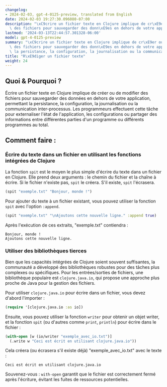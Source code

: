 ```yaml
---
changelog:
- 2024-02-03, gpt-4-0125-preview, translated from English
date: 2024-02-03 19:27:30.096080-07:00
description: "\xC9crire un fichier texte en Clojure implique de cr\xE9er ou de modifier\
  \ des fichiers pour sauvegarder des donn\xE9es en dehors de votre application, permettant\u2026"
lastmod: '2024-03-13T22:44:57.301328-06:00'
model: gpt-4-0125-preview
summary: "\xC9crire un fichier texte en Clojure implique de cr\xE9er ou de modifier\
  \ des fichiers pour sauvegarder des donn\xE9es en dehors de votre application, permettant\
  \ la persistance, la configuration, la journalisation ou la communication inter-processus."
title: "R\xE9diger un fichier texte"
weight: 24
---
```


## Quoi & Pourquoi ?

Écrire un fichier texte en Clojure implique de créer ou de modifier des fichiers pour sauvegarder des données en dehors de votre application, permettant la persistance, la configuration, la journalisation ou la communication inter-processus. Les programmeurs effectuent cette tâche pour externaliser l'état de l'application, les configurations ou partager des informations entre différentes parties d'un programme ou différents programmes au total.

## Comment faire :

### Écrire du texte dans un fichier en utilisant les fonctions intégrées de Clojure

La fonction `spit` est le moyen le plus simple d'écrire du texte dans un fichier en Clojure. Elle prend deux arguments : le chemin du fichier et la chaîne à écrire. Si le fichier n'existe pas, `spit` le créera. S'il existe, `spit` l'écrasera.

```clojure
(spit "exemple.txt" "Bonjour, monde !")
```

Pour ajouter du texte à un fichier existant, vous pouvez utiliser la fonction `spit` avec l'option `:append`.

```clojure
(spit "exemple.txt" "\nAjoutons cette nouvelle ligne." :append true)
```

Après l'exécution de ces extraits, "exemple.txt" contiendra :

```
Bonjour, monde !
Ajoutons cette nouvelle ligne.
```

### Utiliser des bibliothèques tierces

Bien que les capacités intégrées de Clojure soient souvent suffisantes, la communauté a développé des bibliothèques robustes pour des tâches plus complexes ou spécifiques. Pour les entrées/sorties de fichiers, une bibliothèque populaire est `clojure.java.io`, qui propose une approche plus proche de Java pour la gestion des fichiers.

Pour utiliser `clojure.java.io` pour écrire dans un fichier, vous devez d'abord l'importer :

```clojure
(require '[clojure.java.io :as io])
```

Ensuite, vous pouvez utiliser la fonction `writer` pour obtenir un objet writer, et la fonction `spit` (ou d'autres comme `print`, `println`) pour écrire dans le fichier :

```clojure
(with-open [w (io/writer "exemple_avec_io.txt")]
  (.write w "Ceci est écrit en utilisant clojure.java.io"))
```

Cela créera (ou écrasera s'il existe déjà) "exemple_avec_io.txt" avec le texte :

```
Ceci est écrit en utilisant clojure.java.io
```

Souvenez-vous : `with-open` garantit que le fichier est correctement fermé après l'écriture, évitant les fuites de ressources potentielles.
